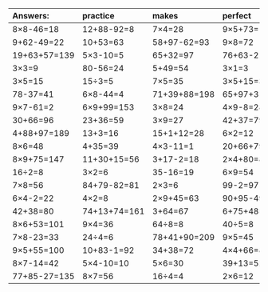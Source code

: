 | Answers: | practice | makes | perfect | ! |
| :--- | :--- | :--- | :--- | :--- |
| 8×8-46=18 | 12+88-92=8 | 7×4=28 | 9×5+73=118 | 10+86-65=31 | 
| 9+62-49=22 | 10+53=63 | 58+97-62=93 | 9×8=72 | 19+79=98 | 
| 19+63+57=139 | 5×3-10=5 | 65+32=97 | 76+63-21=118 | 83+27+30=140 | 
| 3×3=9 | 80-56=24 | 5+49=54 | 3×1=3 | 6×5=30 | 
| 3×5=15 | 15÷3=5 | 7×5=35 | 3×5+15=30 | 5×8=40 | 
| 78-37=41 | 6×8-44=4 | 71+39+88=198 | 65+97+31=193 | 4×2-1=7 | 
| 9×7-61=2 | 6×9+99=153 | 3×8=24 | 4×9-8=28 | 7×9=63 | 
| 30+66=96 | 23+36=59 | 3×9=27 | 42+37=79 | 72-67=5 | 
| 4+88+97=189 | 13+3=16 | 15+1+12=28 | 6×2=12 | 27÷3=9 | 
| 8×6=48 | 4+35=39 | 4×3-11=1 | 20+66+79=165 | 7×2=14 | 
| 8×9+75=147 | 11+30+15=56 | 3+17-2=18 | 2×4+80=88 | 4×7+47=75 | 
| 16÷2=8 | 3×2=6 | 35-16=19 | 6×9=54 | 9+21=30 | 
| 7×8=56 | 84+79-82=81 | 2×3=6 | 99-2=97 | 6×7-26=16 | 
| 6×4-2=22 | 4×2=8 | 2×9+45=63 | 90+95-49=136 | 95+2+64=161 | 
| 42+38=80 | 74+13+74=161 | 3+64=67 | 6+75+48=129 | 8÷2=4 | 
| 8×6+53=101 | 9×4=36 | 64÷8=8 | 40÷5=8 | 51+19=70 | 
| 7×8-23=33 | 24÷4=6 | 78+41+90=209 | 9×5=45 | 56+31=87 | 
| 9×5+55=100 | 10+83-1=92 | 34+38=72 | 4×4+66=82 | 32+44=76 | 
| 8×7-14=42 | 5×4-10=10 | 5×6=30 | 39+13=52 | 62+11=73 | 
| 77+85-27=135 | 8×7=56 | 16÷4=4 | 2×6=12 | 7×7-38=11 | 
